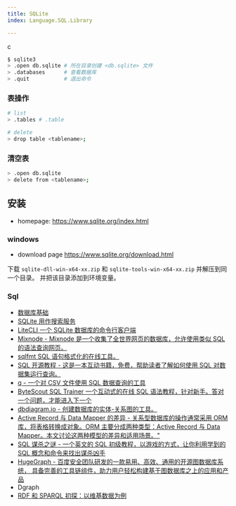 ```yaml
---
title: SQLite
index: Language.SQL.Library

---
```

c

``` bash
$ sqlite3
> .open db.sqlite # 所在目录创建 <db.sqlite> 文件
> .databases      # 查看数据库
> .quit           # 退出命令
```

### 表操作

``` bash
# list
> .tables # .table

# delete
> drop table <tablename>;
```

### 清空表

``` bash
> .open db.sqlite
> delete from <tablename>;
```


## 安装 

- homepage: <https://www.sqlite.org/index.html>

### windows

- download page <https://www.sqlite.org/download.html>

下载 `sqlite-dll-win-x64-xx.zip` 和 `sqlite-tools-win-x64-xx.zip` 并解压到同一个目录。
并把该目录添加到环境变量。





### Sql

- [数据库基础](http://webdam.inria.fr/Alice/)
- [SQLite 用作搜索服务](https://24ways.org/2018/fast-autocomplete-search-for-your-website/)
- [LiteCLI 一个 SQLite 数据库的命令行客户端](https://www.pgcli.com/launching-litecli.html)
- [Mixnode - Mixnode 是一个收集了全世界网页的数据库，允许使用类似 SQL 的语法查询网页。](https://www.mixnode.com/blog/posts/turn-the-web-into-a-database-an-alternative-to-web-crawling-scraping)
- [sqlfmt SQL 语句格式化的在线工具。](https://sqlfum.pt/)
- [SQL 开源教程 - 这是一本互动书籍，免费，帮助读者了解如何使用 SQL 对数据集运行查询。](https://selectstarsql.com/)
- [q - 一个对 CSV 文件使用 SQL 数据查询的工具](https://github.com/harelba/q)
- [ByteScout SQL Trainer 一个互动式的在线 SQL 语法教程，针对新手。答对一个问题，才能进入下一个](https://app.bytescout.com/sql-trainer/index.html)
- [dbdiagram.io - 创建数据库的实体-关系图的工具。](https://dbdiagram.io/)
- [Active Record 与 Data Mapper 的差异 - 关系型数据库的操作通常采用 ORM 库，将表格转换成对象。ORM 主要分成两种类型：Active Record 与 Data Mapper。本文讨论这两种模型的差异和适用场景。"](http://www.culttt.com/2014/06/18/whats-difference-active-record-data-mapper/)
- [SQL 谋杀之谜 - 一个英文的 SQL 初级教程，以游戏的方式，让你利用学到的 SQL 概念和命令来找出谋杀凶手](https://mystery.knightlab.com/walkthrough.html)
- [HugeGraph - 百度安全团队研发的一款易用、高效、通用的开源图数据库系统， 具备完善的工具链组件，助力用户轻松构建基于图数据库之上的应用和产品](https://github.com/hugegraph/hugegraph)
- Dgraph
- [RDF 和 SPARQL 初探：以维基数据为例](http://www.ruanyifeng.com/blog/2020/02/sparql.html)
